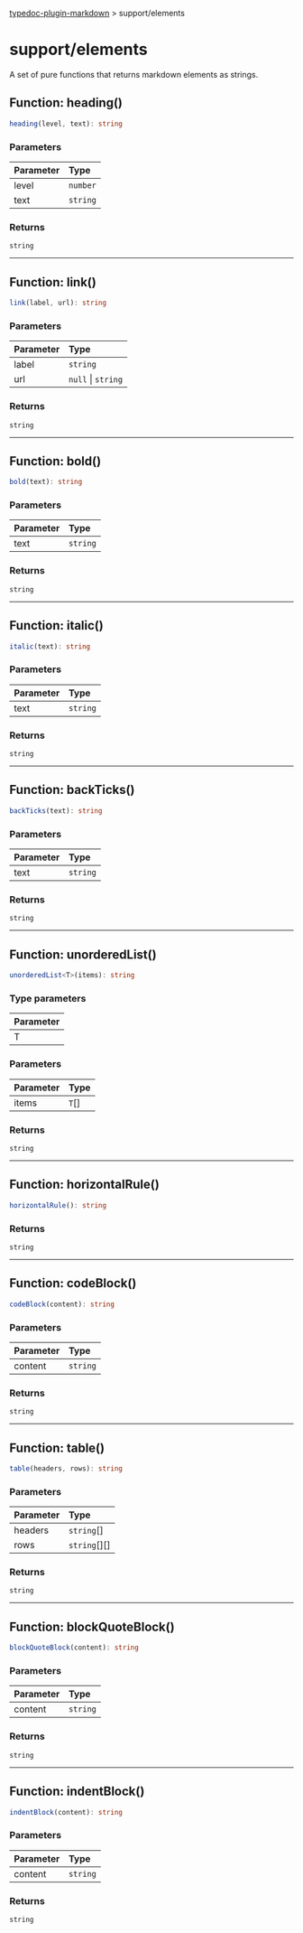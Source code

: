 [typedoc-plugin-markdown](README.md) > support/elements

# support/elements

A set of pure functions that returns markdown elements as strings.

## Function: heading()

```ts
heading(level, text): string
```

### Parameters

| Parameter | Type     |
| :-------- | :------- |
| level     | `number` |
| text      | `string` |

### Returns

`string`

---

## Function: link()

```ts
link(label, url): string
```

### Parameters

| Parameter | Type               |
| :-------- | :----------------- |
| label     | `string`           |
| url       | `null` \| `string` |

### Returns

`string`

---

## Function: bold()

```ts
bold(text): string
```

### Parameters

| Parameter | Type     |
| :-------- | :------- |
| text      | `string` |

### Returns

`string`

---

## Function: italic()

```ts
italic(text): string
```

### Parameters

| Parameter | Type     |
| :-------- | :------- |
| text      | `string` |

### Returns

`string`

---

## Function: backTicks()

```ts
backTicks(text): string
```

### Parameters

| Parameter | Type     |
| :-------- | :------- |
| text      | `string` |

### Returns

`string`

---

## Function: unorderedList()

```ts
unorderedList<T>(items): string
```

### Type parameters

| Parameter |
| :-------- |
| T         |

### Parameters

| Parameter | Type  |
| :-------- | :---- |
| items     | `T`[] |

### Returns

`string`

---

## Function: horizontalRule()

```ts
horizontalRule(): string
```

### Returns

`string`

---

## Function: codeBlock()

```ts
codeBlock(content): string
```

### Parameters

| Parameter | Type     |
| :-------- | :------- |
| content   | `string` |

### Returns

`string`

---

## Function: table()

```ts
table(headers, rows): string
```

### Parameters

| Parameter | Type         |
| :-------- | :----------- |
| headers   | `string`[]   |
| rows      | `string`[][] |

### Returns

`string`

---

## Function: blockQuoteBlock()

```ts
blockQuoteBlock(content): string
```

### Parameters

| Parameter | Type     |
| :-------- | :------- |
| content   | `string` |

### Returns

`string`

---

## Function: indentBlock()

```ts
indentBlock(content): string
```

### Parameters

| Parameter | Type     |
| :-------- | :------- |
| content   | `string` |

### Returns

`string`
